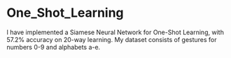 # One_Shot_Learning

I have implemented a Siamese Neural Network for One-Shot Learning, with 57.2% accuracy on 20-way learning.
My dataset consists of gestures for numbers 0-9 and alphabets a-e.
